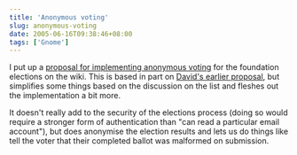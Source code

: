 ```yaml
---
title: 'Anonymous voting'
slug: anonymous-voting
date: 2005-06-16T09:38:46+08:00
tags: ['Gnome']
---
```


I put up a [proposal for implementing anonymous
voting](http://live.gnome.org/AnonymousVoting) for the foundation
elections on the wiki. This is based in part on [David\'s earlier
proposal](http://mail.gnome.org/archives/foundation-list/2005-June/msg00000.html),
but simplifies some things based on the discussion on the list and
fleshes out the implementation a bit more.

It doesn\'t really add to the security of the elections process (doing
so would require a stronger form of authentication than \"can read a
particular email account\"), but does anonymise the election results and
lets us do things like tell the voter that their completed ballot was
malformed on submission.
